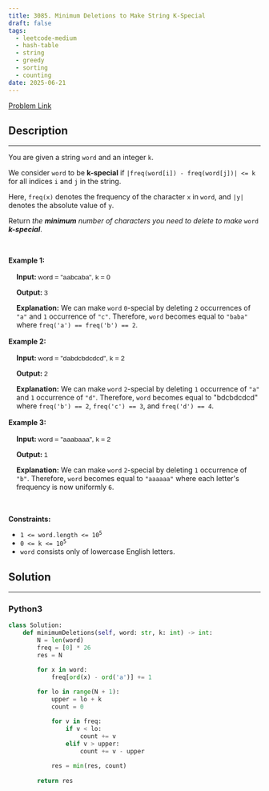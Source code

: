 ```yaml
---
title: 3085. Minimum Deletions to Make String K-Special
draft: false
tags: 
  - leetcode-medium
  - hash-table
  - string
  - greedy
  - sorting
  - counting
date: 2025-06-21
---
```


[Problem Link](https://leetcode.com/problems/minimum-deletions-to-make-string-k-special/)

## Description

---
<p>You are given a string <code>word</code> and an integer <code>k</code>.</p>

<p>We consider <code>word</code> to be <strong>k-special</strong> if <code>|freq(word[i]) - freq(word[j])| &lt;= k</code> for all indices <code>i</code> and <code>j</code> in the string.</p>

<p>Here, <code>freq(x)</code> denotes the <span data-keyword="frequency-letter">frequency</span> of the character <code>x</code> in <code>word</code>, and <code>|y|</code> denotes the absolute value of <code>y</code>.</p>

<p>Return <em>the <strong>minimum</strong> number of characters you need to delete to make</em> <code>word</code> <strong><em>k-special</em></strong>.</p>

<p>&nbsp;</p>
<p><strong class="example">Example 1:</strong></p>

<div class="example-block" style="border-color: var(--border-tertiary); border-left-width: 2px; color: var(--text-secondary); font-size: .875rem; margin-bottom: 1rem; margin-top: 1rem; overflow: visible; padding-left: 1rem;">
<p><strong>Input: </strong><span class="example-io" style="font-family: Menlo,sans-serif; font-size: 0.85rem;">word = &quot;aabcaba&quot;, k = 0</span></p>

<p><strong>Output: </strong><span class="example-io" style="font-family: Menlo,sans-serif; font-size: 0.85rem;">3</span></p>

<p><strong>Explanation:</strong> We can make <code>word</code> <code>0</code>-special by deleting <code>2</code> occurrences of <code>&quot;a&quot;</code> and <code>1</code> occurrence of <code>&quot;c&quot;</code>. Therefore, <code>word</code> becomes equal to <code>&quot;baba&quot;</code> where <code>freq(&#39;a&#39;) == freq(&#39;b&#39;) == 2</code>.</p>
</div>

<p><strong class="example">Example 2:</strong></p>

<div class="example-block" style="border-color: var(--border-tertiary); border-left-width: 2px; color: var(--text-secondary); font-size: .875rem; margin-bottom: 1rem; margin-top: 1rem; overflow: visible; padding-left: 1rem;">
<p><strong>Input: </strong><span class="example-io" style="font-family: Menlo,sans-serif; font-size: 0.85rem;">word = &quot;dabdcbdcdcd&quot;, k = 2</span></p>

<p><strong>Output: </strong><span class="example-io" style="font-family: Menlo,sans-serif; font-size: 0.85rem;">2</span></p>

<p><strong>Explanation:</strong> We can make <code>word</code> <code>2</code>-special by deleting <code>1</code> occurrence of <code>&quot;a&quot;</code> and <code>1</code> occurrence of <code>&quot;d&quot;</code>. Therefore, <code>word</code> becomes equal to &quot;bdcbdcdcd&quot; where <code>freq(&#39;b&#39;) == 2</code>, <code>freq(&#39;c&#39;) == 3</code>, and <code>freq(&#39;d&#39;) == 4</code>.</p>
</div>

<p><strong class="example">Example 3:</strong></p>

<div class="example-block" style="border-color: var(--border-tertiary); border-left-width: 2px; color: var(--text-secondary); font-size: .875rem; margin-bottom: 1rem; margin-top: 1rem; overflow: visible; padding-left: 1rem;">
<p><strong>Input: </strong><span class="example-io" style="font-family: Menlo,sans-serif; font-size: 0.85rem;">word = &quot;aaabaaa&quot;, k = 2</span></p>

<p><strong>Output: </strong><span class="example-io" style="font-family: Menlo,sans-serif; font-size: 0.85rem;">1</span></p>

<p><strong>Explanation:</strong> We can make <code>word</code> <code>2</code>-special by deleting <code>1</code> occurrence of <code>&quot;b&quot;</code>. Therefore, <code>word</code> becomes equal to <code>&quot;aaaaaa&quot;</code> where each letter&#39;s frequency is now uniformly <code>6</code>.</p>
</div>

<p>&nbsp;</p>
<p><strong>Constraints:</strong></p>

<ul>
	<li><code>1 &lt;= word.length &lt;= 10<sup>5</sup></code></li>
	<li><code>0 &lt;= k &lt;= 10<sup>5</sup></code></li>
	<li><code>word</code> consists only of lowercase English letters.</li>
</ul>


## Solution

---
### Python3
``` py title='minimum-deletions-to-make-string-k-special'
class Solution:
    def minimumDeletions(self, word: str, k: int) -> int:
        N = len(word)
        freq = [0] * 26
        res = N

        for x in word:
            freq[ord(x) - ord('a')] += 1
        
        for lo in range(N + 1):
            upper = lo + k
            count = 0

            for v in freq:
                if v < lo:
                    count += v
                elif v > upper:
                    count += v - upper
            
            res = min(res, count)
        
        return res
```

